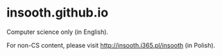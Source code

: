 # insooth.github.io

Computer science only (in English).

For non-CS content, please visit http://insooth.i365.pl/insooth (in Polish).
